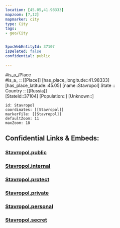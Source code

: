 ```yaml
---
location: [45.05,41.98333] 
mapzoom: [7,12] 
mapmarker: city 
type: City
tags:
- geo/City


SpocWebEntityId: 37107
isDeleted: false
confidential: public

---
```

#is_a_/Place  
#is_a_ :: [[Place]] 
[has_place_longitude::41.98333] 
[has_place_latitude::45.05] 
[name::Stavropol] 
State ::  
Country :: [[Russia]]  
[StateId::37104] 
[Population::] 
[Unknown::] 


```leaflet
id: Stavropol
coordinates: [[Stavropol]] 
markerFile: [[Stavropol]] 
defaultZoom: 11 
maxZoom: 18
```


## Confidential Links & Embeds: 

### [Stavropol.public](/_public/\Earth\Continent\Europe\Europe~East\Russia\Russia~NorthCaucasus\Stavropol_Krai\CityStavropol.public.md) 

### [Stavropol.internal](/_internal/\Earth\Continent\Europe\Europe~East\Russia\Russia~NorthCaucasus\Stavropol_Krai\CityStavropol.internal.md) 

### [Stavropol.protect](/_protect/\Earth\Continent\Europe\Europe~East\Russia\Russia~NorthCaucasus\Stavropol_Krai\CityStavropol.protect.md) 

### [Stavropol.private](/_private/\Earth\Continent\Europe\Europe~East\Russia\Russia~NorthCaucasus\Stavropol_Krai\CityStavropol.private.md) 

### [Stavropol.personal](/_personal/\Earth\Continent\Europe\Europe~East\Russia\Russia~NorthCaucasus\Stavropol_Krai\CityStavropol.personal.md) 

### [Stavropol.secret](/_secret/\Earth\Continent\Europe\Europe~East\Russia\Russia~NorthCaucasus\Stavropol_Krai\CityStavropol.secret.md)


